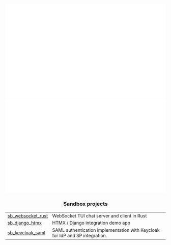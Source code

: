 <div align="center">
   <a href="#" target="_blank">
      <img src="/generated/overview.svg" target="_blank">
      <img src="/generated/languages.svg" target="_blank">
   </a>
</div>



<div align="center">
   <h3>Sandbox projects</h3>

   | | |
   |--|--|
   | [sb_websocket_rust](https://github.com/PabloLec/sb_websocket_rust) | WebSocket TUI chat server and client in Rust |
   | [sb_django_htmx](https://github.com/PabloLec/sb_django_htmx) | HTMX / Django integration demo app |
   | [sb_keycloak_saml](https://github.com/PabloLec/sb_keycloak_saml) | SAML authentication implementation with Keycloak for IdP and SP integration. |
</div>
